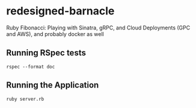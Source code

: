 # redesigned-barnacle
Ruby Fibonacci: Playing with Sinatra, gRPC, and Cloud Deployments (GPC and AWS), and probably docker as well

## Running RSpec tests
~~~~
rspec --format doc
~~~~

## Running the Application
~~~~
ruby server.rb 
~~~~
